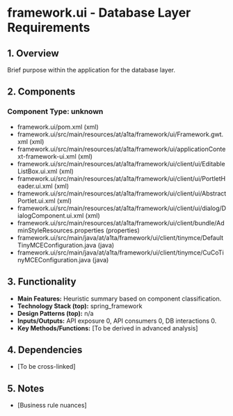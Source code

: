 # framework.ui - Database Layer Requirements

## 1. Overview

Brief purpose within the application for the database layer.

## 2. Components

### Component Type: unknown

- framework.ui/pom.xml (xml)
- framework.ui/src/main/resources/at/a1ta/framework/ui/Framework.gwt.xml (xml)
- framework.ui/src/main/resources/at/a1ta/framework/ui/applicationContext-framework-ui.xml (xml)
- framework.ui/src/main/resources/at/a1ta/framework/ui/client/ui/EditableListBox.ui.xml (xml)
- framework.ui/src/main/resources/at/a1ta/framework/ui/client/ui/PortletHeader.ui.xml (xml)
- framework.ui/src/main/resources/at/a1ta/framework/ui/client/ui/AbstractPortlet.ui.xml (xml)
- framework.ui/src/main/resources/at/a1ta/framework/ui/client/ui/dialog/DialogComponent.ui.xml (xml)
- framework.ui/src/main/resources/at/a1ta/framework/ui/client/bundle/AdminStyleResources.properties (properties)
- framework.ui/src/main/java/at/a1ta/framework/ui/client/tinymce/DefaultTinyMCEConfiguration.java (java)
- framework.ui/src/main/java/at/a1ta/framework/ui/client/tinymce/CuCoTinyMCEConfiguration.java (java)


## 3. Functionality

- **Main Features:** Heuristic summary based on component classification.
- **Technology Stack (top):** spring_framework
- **Design Patterns (top):** n/a
- **Inputs/Outputs:** API exposure 0, API consumers 0, DB interactions 0.
- **Key Methods/Functions:** [To be derived in advanced analysis]

## 4. Dependencies

- [To be cross-linked]

## 5. Notes

- [Business rule nuances]
